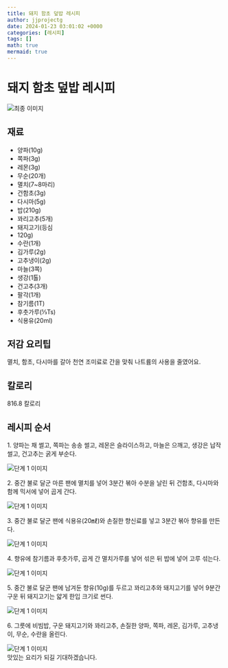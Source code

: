 ```yaml
---
title: 돼지 함초 덮밥 레시피
author: jjprojectg
date: 2024-01-23 03:01:02 +0000
categories: [레시피]
tags: []
math: true
mermaid: true
---
```

<meta name="og:type" content="website"/>
<meta charset="UTF-8"/>
<div class="header">
  <h1>돼지 함초 덮밥 레시피</h1>
</div>

<div class="container my-4">
  <div class="row">
    <div class="col-12 col-md-6">
      <div class="recipe-image">
        <img src="http://www.foodsafetykorea.go.kr/uploadimg/20210310/20210310093936_1615336776669.jpg" class="step-image" alt="최종 이미지"/>
      </div>
    </div>
    <div class="col-12 col-md-6">
      <div class="ingredients">
        <h2>재료</h2>
        <ul class="card">
          <li> 양파(10g) </li>
          <li>  쪽파(3g) </li>
          <li>  레몬(3g) </li>
          <li>  무순(20개) </li>
          <li>  멸치(7~8마리) </li>
          <li>  건함초(3g) </li>
          <li>  다시마(5g) </li>
          <li>  밥(210g) </li>
          <li>  꽈리고추(5개) </li>
          <li>  돼지고기(등심 </li>
          <li>  120g) </li>
          <li>  수란(1개) </li>
          <li>  김가루(2g) </li>
          <li>  고추냉이(2g) </li>
          <li>  마늘(3쪽) </li>
          <li>  생강(1톨) </li>
          <li>  건고추(3개) </li>
          <li>  팔각(1개) </li>
          <li>  참기름(1T) </li>
          <li>  후춧가루(⅓Ts) </li>
          <li>  식용유(20ml) </li>
</ul>
      </div>
    </div>
    <div class="col-12 col-md-6">
      <div class="ingredients">
        <h2>저감 요리팁</h2>
        <div class="card"> 
          <p>
            멸치, 함초, 다시마를 갈아 천연 조미료로 간을 맞춰 나트륨의 사용을 줄였어요.
          </p>
        </div>
      </div>
      <div class="ingredients">
        <h2>칼로리</h2>
        <div class="card"> 
          <p>
            816.8 칼로리
          </p>
        </div>
      </div>
    </div>
  </div>

  <h2 class="my-4">레시피 순서</h2>
  <div class="card recipe-card">
    <div class="card-body recipe-step">
      <p class="card-text step-description">1. 양파는 채 썰고, 쪽파는 송송 썰고, 레몬은 슬라이스하고, 마늘은 으깨고, 생강은 납작 썰고, 건고추는 굵게 부순다.</p>
      <img src="http://www.foodsafetykorea.go.kr/uploadimg/20210310/20210310094015_1615336815863.jpg" alt="단계 1 이미지" class="step-image"/>
    </div>
  </div>
  <div class="card recipe-card">
    <div class="card-body recipe-step">
      <p class="card-text step-description">2. 중간 불로 달군 마른 팬에 멸치를 넣어 3분간 볶아 수분을 날린 뒤 건함초, 다시마와 함께 믹서에 넣어 곱게 간다.</p>
      <img src="http://www.foodsafetykorea.go.kr/uploadimg/20210310/20210310094031_1615336831781.jpg" alt="단계 1 이미지" class="step-image"/>
    </div>
  </div>
  <div class="card recipe-card">
    <div class="card-body recipe-step">
      <p class="card-text step-description">3. 중간 불로 달군 팬에 식용유(20㎖)와 손질한 향신료를 넣고 3분간 볶아 향유를 만든다.</p>
      <img src="http://www.foodsafetykorea.go.kr/uploadimg/20210310/20210310094045_1615336845532.jpg" alt="단계 1 이미지" class="step-image"/>
    </div>
  </div>
  <div class="card recipe-card">
    <div class="card-body recipe-step">
      <p class="card-text step-description">4. 향유에 참기름과 후춧가루, 곱게 간 멸치가루를 넣어 섞은 뒤 밥에 넣어 고루 섞는다.</p>
      <img src="http://www.foodsafetykorea.go.kr/uploadimg/20210310/20210310094108_1615336868082.jpg" alt="단계 1 이미지" class="step-image"/>
    </div>
  </div>
  <div class="card recipe-card">
    <div class="card-body recipe-step">
      <p class="card-text step-description">5. 중간 불로 달군 팬에 남겨둔 향유(10g)를 두르고 꽈리고추와 돼지고기를 넣어 9분간 구운 뒤 돼지고기는 얇게 한입 크기로 썬다.</p>
      <img src="http://www.foodsafetykorea.go.kr/uploadimg/20210310/20210310094122_1615336882486.jpg" alt="단계 1 이미지" class="step-image"/>
    </div>
  </div>
  <div class="card recipe-card">
    <div class="card-body recipe-step">
      <p class="card-text step-description">6. 그릇에 비빔밥, 구운 돼지고기와 꽈리고추, 손질한 양파, 쪽파, 레몬, 김가루, 고추냉이, 무순, 수란을 올린다.</p>
      <img src="http://www.foodsafetykorea.go.kr/uploadimg/20210310/20210310094134_1615336894810.jpg" alt="단계 1 이미지" class="step-image"/>
    </div>
  </div>

</div>
맛있는 요리가 되길 기대하겠습니다.
